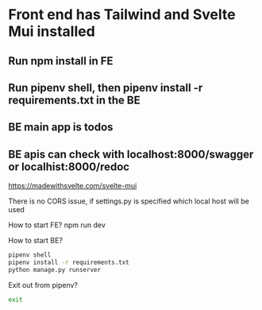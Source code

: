 # Front end has Tailwind and Svelte Mui installed
## Run npm install in FE
## Run pipenv shell, then pipenv install -r requirements.txt in the BE
## BE main app is todos
## BE apis can check with localhost:8000/swagger or localhist:8000/redoc

https://madewithsvelte.com/svelte-mui

There is no CORS issue, if settings.py is specified which local host will be used

How to start FE? npm run dev

How to start BE?
```bash
pipenv shell
pipenv install -r requirements.txt
python manage.py runserver
```
Exit out from pipenv?
```bash
exit
```